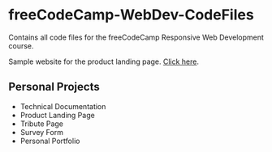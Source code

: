 # freeCodeCamp-WebDev-CodeFiles
Contains all code files for the freeCodeCamp Responsive Web Development course.

Sample website for the product landing page. <a href='https://product-landing-page.freecodecamp.rocks' target='_blank'>Click here</a>.

## Personal Projects
* Technical Documentation
* Product Landing Page
* Tribute Page
* Survey Form
* Personal Portfolio
